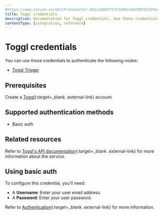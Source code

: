 ```yaml
---
#https://www.notion.so/n8n/Frontmatter-432c2b8dff1f43d4b1c8d20075510fe4
title: Toggl credentials
description: Documentation for Toggl credentials. Use these credentials to authenticate Toggl in n8n, a workflow automation platform.
contentType: [integration, reference]
---
```


# Toggl credentials

You can use these credentials to authenticate the following nodes:

- [Toggl Trigger](/integrations/builtin/trigger-nodes/n8n-nodes-base.toggltrigger/)

## Prerequisites

Create a [Toggl](https://toggl.com/){:target=_blank .external-link} account.

## Supported authentication methods

- Basic auth

## Related resources

Refer to [Toggl's API documentation](https://engineering.toggl.com/docs/){:target=_blank .external-link} for more information about the service.

## Using basic auth

To configure this credential, you'll need:

- A **Username**: Enter your user email address.
- A **Password**: Enter your user password.

Refer to [Authentication](https://engineering.toggl.com/docs/authentication){:target=_blank .external-link} for more information.

